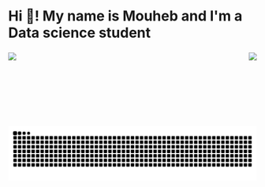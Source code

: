 <h1 align="left">Hi 👋! My name is Mouheb and I'm a Data science student</h1>

###

<img align="right" height="150" src="https://ineedanime.com/wp-content/uploads/2021/09/kakashi-hatake-hello.gif"  />

###

![](https://nirzak-streak-stats.vercel.app/?user=MouhebAbdelhafidh&theme=dark&hide_border=false)<br/>

###
<picture>
  <source media="(prefers-color-scheme: dark)" srcset="https://github.com/MouhebAbdelhafidh/MouhebAbdelhafidh/blob/output/github-snake-dark.svg" />
  <source media="(prefers-color-scheme: light)" srcset="https://github.com/MouhebAbdelhafidh/MouhebAbdelhafidh/blob/output/github-snake.svg" />
  <img alt="github-snake" src="https://github.com/MouhebAbdelhafidh/MouhebAbdelhafidh/blob/output/github-snake.svg" />
</picture>
